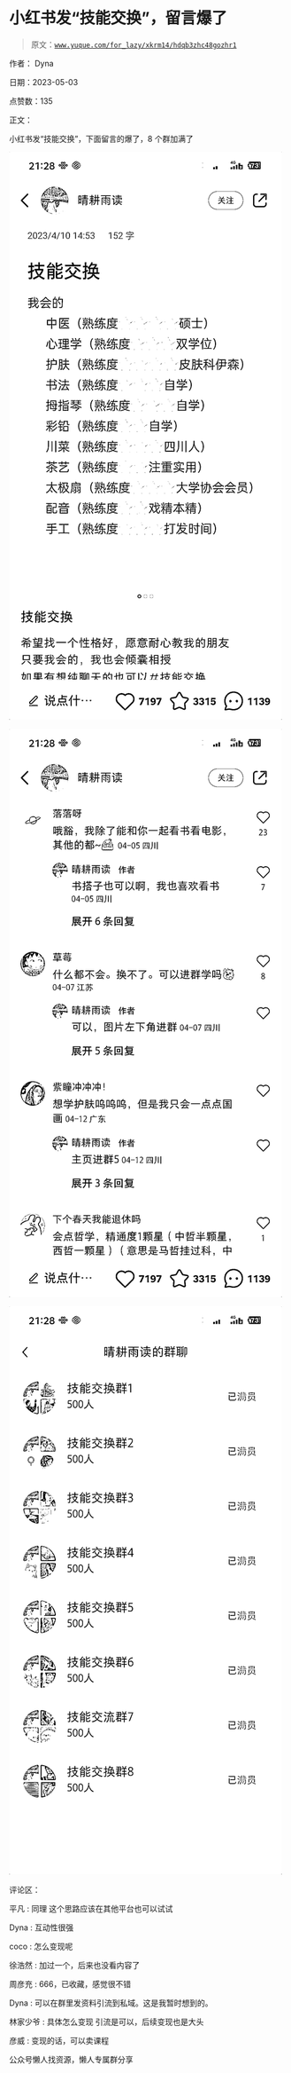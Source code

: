 # 小红书发“技能交换”，留言爆了

> 原文：[`www.yuque.com/for_lazy/xkrm14/hdqb3zhc48gozhr1`](https://www.yuque.com/for_lazy/xkrm14/hdqb3zhc48gozhr1)



作者： Dyna



日期：2023-05-03



点赞数：135



正文：



小红书发“技能交换”，下面留言的爆了，8 个群加满了



![](img/37e7b5b97f1249c129ca57ad27b03b0a.png)  

![](img/29782af69f8342250bad8a0a87e103ea.png)  

![](img/ee0e7ba99cd69ff93ccb8d65c3d68c4a.png)  

评论区：



平凡 : 同理 这个思路应该在其他平台也可以试试



Dyna : 互动性很强



coco : 怎么变现呢



徐浩然 : 加过一个，后来也没看内容了



周彦充 : 666，已收藏，感觉很不错



Dyna : 可以在群里发资料引流到私域。这是我暂时想到的。



林家少爷 : 具体怎么变现 引流是可以，后续变现也是大头



彦威 : 变现的话，可以卖课程



公众号懒人找资源，懒人专属群分享

